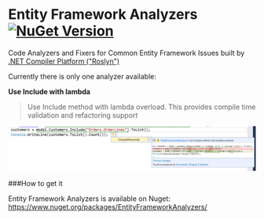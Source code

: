 # Entity Framework Analyzers [![NuGet Version](https://img.shields.io/nuget/v/EntityFrameworkAnalyzers.svg?style=flat)](https://www.nuget.org/packages/EntityFrameworkAnalyzers/)

Code Analyzers and Fixers for Common Entity Framework Issues built by [.NET Compiler Platform ("Roslyn")](https://github.com/dotnet/roslyn)

Currently there is only one analyzer available: 

**Use Include with lambda**
> Use Include method with lambda overload. This provides compile time validation and refactoring support

![Use Include with lambda](Docs/IncludeWithLambda.PNG)

###How to get it

Entity Framework Analyzers is available on Nuget: https://www.nuget.org/packages/EntityFrameworkAnalyzers/
